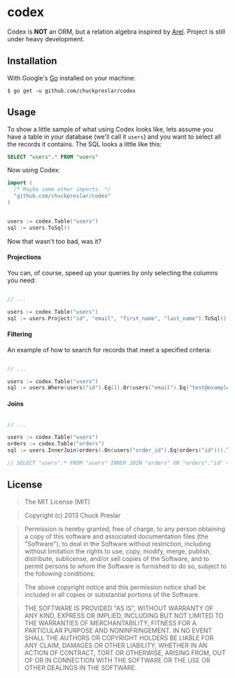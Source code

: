 # codex

Codex is **NOT** an ORM, but a relation algebra inspired by [Arel](http://www.github.com/rails/arel). Project is still under heavy development.

## Installation

With Google's [Go](http://www.golang.org) installed on your machine:

    $ go get -u github.com/chuckpreslar/codex

## Usage

To show a little sample of what using Codex looks like, lets assume you have a table in your database (we'll call it `users`) and you want to select all the records it contains.  The SQL looks a little like this:

```sql
SELECT "users".* FROM "users"
```

Now using Codex:

```go
import (
  /* Maybe some other imports. */
  "github.com/chuckpreslar/codex"
)


users := codex.Table("users")
sql := users.ToSql()

```

Now that wasn't too bad, was it?

#### Projections

You can, of course, speed up your queries by only selecting the columns you need:

```go

// ...

users := codex.Table("users")
sql := users.Project("id", "email", "first_name", "last_name").ToSql()

```

#### Filtering

An example of how to search for records that meet a specified criteria:

```go

// ...

users := codex.Table("users")
sql := users.Where(users("id").Eq(1).Or(users("email").Eq("test@example.com"))).ToSql()

```

#### Joins

```go

// ...

users := codex.Table("users")
orders := codex.Table("orders")
sql := users.InnerJoin(orders).On(users("order_id").Eq(orders("id"))).ToSql()

// SELECT "users".* FROM "users" INNER JOIN "orders" ON "orders"."id" = "users"."order_id"

```

## License

> The MIT License (MIT)

> Copyright (c) 2013 Chuck Preslar

> Permission is hereby granted, free of charge, to any person obtaining a copy
> of this software and associated documentation files (the "Software"), to deal
> in the Software without restriction, including without limitation the rights
> to use, copy, modify, merge, publish, distribute, sublicense, and/or sell
> copies of the Software, and to permit persons to whom the Software is
> furnished to do so, subject to the following conditions:

> The above copyright notice and this permission notice shall be included in
> all copies or substantial portions of the Software.

> THE SOFTWARE IS PROVIDED "AS IS", WITHOUT WARRANTY OF ANY KIND, EXPRESS OR
> IMPLIED, INCLUDING BUT NOT LIMITED TO THE WARRANTIES OF MERCHANTABILITY,
> FITNESS FOR A PARTICULAR PURPOSE AND NONINFRINGEMENT. IN NO EVENT SHALL THE
> AUTHORS OR COPYRIGHT HOLDERS BE LIABLE FOR ANY CLAIM, DAMAGES OR OTHER
> LIABILITY, WHETHER IN AN ACTION OF CONTRACT, TORT OR OTHERWISE, ARISING FROM,
> OUT OF OR IN CONNECTION WITH THE SOFTWARE OR THE USE OR OTHER DEALINGS IN
> THE SOFTWARE.
